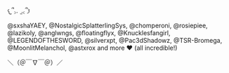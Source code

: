  𐔌՞꜆.  ̫.꜀՞𐦯

@sxshaYAEY, @NostalgicSplatterlingSys, @chomperoni, @rosiepiee, @lazikoly, @anglwngs, @floatingflyx, @Knucklesfangirl, @LEGENDOFTHESWORD, @silverxpt, @Pac3dShadowz, @TSR-Bromega, @MoonlitMelanchol, @astxrox and more ♥︎ (all incredible!)

 ＼（＠￣∇￣＠）／

